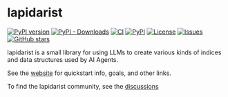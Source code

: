 # lapidarist

[![PyPI version](https://img.shields.io/pypi/v/lapidarist.svg)](https://pypi.org/project/lapidarist/)
[![PyPI - Downloads](https://img.shields.io/pypi/dm/lapidarist)](https://pypi.org/project/lapidarist/)
[![CI](https://github.com/The-AI-Alliance/lapidarist/actions/workflows/pytest.yml/badge.svg)](https://github.com/The-AI-Alliance/lapidarist/actions/workflows/pytest.yml)
[![PyPI](https://img.shields.io/pypi/v/lapidarist)](https://pypi.org/project/lapidarist/)
[![License](https://img.shields.io/github/license/The-AI-Alliance/lapidarist)](https://github.com/The-AI-Alliance/lapidarist/tree/main?tab=Apache-2.0-1-ov-file#readme)
[![Issues](https://img.shields.io/github/issues/The-AI-Alliance/lapidarist)](https://github.com/The-AI-Alliance/lapidarist/issues)
[![GitHub stars](https://img.shields.io/github/stars/The-AI-Alliance/lapidarist?style=social)](https://github.com/The-AI-Alliance/lapidarist/stargazers)

lapidarist is a small library for using LLMs to create
various kinds of indices and data structures used by AI Agents.

See the [website](https://the-ai-alliance.github.io/lapidarist/) for quickstart info, goals, and other links.

To find the lapidarist community, see the [discussions](https://github.com/The-AI-Alliance/lapidarist/discussions)
